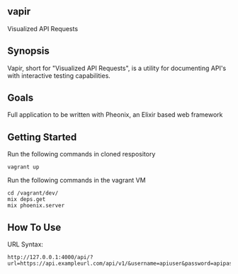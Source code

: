 ## vapir

Visualized API Requests

## Synopsis

Vapir, short for "Visualized API Requests", is a utility for documenting API's with interactive testing capabilities.
	
## Goals

Full application to be written with Pheonix, an Elixir based web framework

## Getting Started

Run the following commands in cloned respository
```
vagrant up
```

Run the following commands in the vagrant VM
```
cd /vagrant/dev/
mix deps.get
mix phoenix.server
```

## How To Use

URL Syntax:
```
http://127.0.0.1:4000/api/?url=https://api.exampleurl.com/api/v1/&username=apiuser&password=apipassword
```
